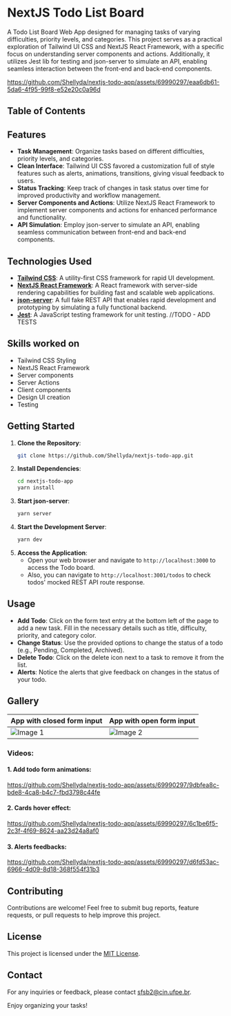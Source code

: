 # NextJS Todo List Board

A Todo List Board Web App designed for managing tasks of varying difficulties, priority levels, and categories. This project serves as a practical exploration of Tailwind UI CSS and NextJS React Framework, with a specific focus on understanding server components and actions. Additionally, it utilizes Jest lib for testing and json-server to simulate an API, enabling seamless interaction between the front-end and back-end components.

https://github.com/Shellyda/nextjs-todo-app/assets/69990297/eaa6db61-5da6-4f95-99f8-e52e20c0a96d

## Table of Contents

## Features 
- **Task Management**: Organize tasks based on different difficulties, priority levels, and categories.
- **Clean Interface**: Tailwind UI CSS favored a customization full of style features such as alerts, animations, transitions, giving visual feedback to users.
- **Status Tracking**: Keep track of changes in task status over time for improved productivity and workflow management.
- **Server Components and Actions**: Utilize NextJS React Framework to implement server components and actions for enhanced performance and functionality.
- **API Simulation**: Employ json-server to simulate an API, enabling seamless communication between front-end and back-end components.

## Technologies Used 
- **[Tailwind CSS](https://tailwindcss.com/)**: A utility-first CSS framework for rapid UI development.
- **[NextJS React Framework](https://nextjs.org/)**: A React framework with server-side rendering capabilities for building fast and scalable web applications.
- **[json-server](https://github.com/typicode/json-server)**: A full fake REST API that enables rapid development and prototyping by simulating a fully functional backend.
- **[Jest](https://jestjs.io/)**: A JavaScript testing framework for unit testing. //TODO - ADD TESTS

## Skills worked on
- Tailwind CSS Styling
- NextJS React Framework
- Server components
- Server Actions
- Client components
- Design UI creation
- Testing 

## Getting Started
1. **Clone the Repository**: 
   ```bash
   git clone https://github.com/Shellyda/nextjs-todo-app.git
   ```
2. **Install Dependencies**: 
   ```bash
   cd nextjs-todo-app
   yarn install
   ```
3. **Start json-server**: 
   ```bash
   yarn server
   ```
4. **Start the Development Server**: 
   ```bash
   yarn dev
   ```
5. **Access the Application**: 
   - Open your web browser and navigate to `http://localhost:3000` to access the Todo board.
   - Also, you can navigate to `http://localhost:3001/todos` to check todos' mocked REST API route response.

## Usage
- **Add Todo**: Click on the form text entry at the bottom left of the page to add a new task. Fill in the necessary details such as title, difficulty, priority, and category color.
- **Change Status**: Use the provided options to change the status of a todo (e.g., Pending, Completed, Archived).
- **Delete Todo**: Click on the delete icon next to a task to remove it from the list.
- **Alerts**: Notice the alerts that give feedback on changes in the status of your todo.

## Gallery

| App with closed form input | App with open form input |
|-----------------------------|--------------------------|
| ![Image 1](https://github.com/Shellyda/nextjs-todo-app/assets/69990297/61bc51bc-28a9-43f7-941d-6015be8b1a81) | ![Image 2](https://github.com/Shellyda/nextjs-todo-app/assets/69990297/8d83dc4a-145a-4e31-bab7-6241219bb914) |

### Videos:

#### 1. Add todo form animations: 
https://github.com/Shellyda/nextjs-todo-app/assets/69990297/9dbfea8c-bde8-4ca8-b4c7-fbd3798c44fe

#### 2. Cards hover effect:
https://github.com/Shellyda/nextjs-todo-app/assets/69990297/6c1be6f5-2c3f-4f69-8624-aa23d24a8af0 

#### 3. Alerts feedbacks:
https://github.com/Shellyda/nextjs-todo-app/assets/69990297/d6fd53ac-6966-4d09-8d18-368f554f31b3

## Contributing
Contributions are welcome! Feel free to submit bug reports, feature requests, or pull requests to help improve this project.

## License
This project is licensed under the [MIT License](LICENSE).

## Contact
For any inquiries or feedback, please contact [sfsb2@cin.ufpe.br](mailto:sfsb2@cin.ufpe.br).

Enjoy organizing your tasks!
